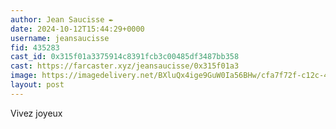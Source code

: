```yaml
---
author: Jean Saucisse ✒️
date: 2024-10-12T15:44:29+0000
username: jeansaucisse
fid: 435283
cast_id: 0x315f01a3375914c8391fcb3c00485df3487bb358
cast: https://farcaster.xyz/jeansaucisse/0x315f01a3
image: https://imagedelivery.net/BXluQx4ige9GuW0Ia56BHw/cfa7f72f-c12c-430a-c7e2-51286e2a0e00/original
layout: post
---
```


Vivez joyeux

<img src='https://imagedelivery.net/BXluQx4ige9GuW0Ia56BHw/cfa7f72f-c12c-430a-c7e2-51286e2a0e00/original' alt='' referrerpolicy='no-referrer'/>
